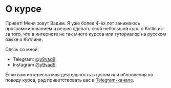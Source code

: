 # О курсе
Привет! Меня зовут Вадим. Я уже более 4-ёх лет занимаюсь программированием и решил сделать свой
небольшой курс о Kotlin из-за того, что в интернете не так много курсов или туториалов на русском языке о Котлине.

Связь со мной:
- Telegram: [@y9vad9](https://t.me/y9vad9)
- Instagram [@y9vad9](https://instagram.com/y9vad9)

Если вам интересна моя деятельность в целом или обновления по поводу курса, рад приветствовать вас 
в [Telegram-канале](https://t.me/vadimmeta).
